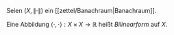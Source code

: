 Seien $(X, \| \cdot \|)$ ein [[zettel/Banachraum|Banachraum]].

Eine Abbildung $\langle \cdot, \cdot \rangle : X \times X \to\mathbb{R}$ heißt *Bilinearform* auf $X$.